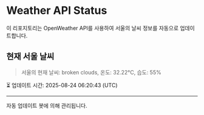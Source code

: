 
# Weather API Status

이 리포지토리는 OpenWeather API를 사용하여 서울의 날씨 정보를 자동으로 업데이트합니다.

## 현재 서울 날씨
> 서울의 현재 날씨: broken clouds, 온도: 32.22°C, 습도: 55%

⏳ 업데이트 시간: 2025-08-24 06:20:43 (UTC)

---
자동 업데이트 봇에 의해 관리됩니다.
